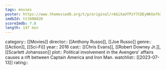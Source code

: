 ```yaml
---
tags: movies
poster: https://www.themoviedb.org/t/p/original/rAGiXaUfPzY7CDEyNKUofk3Kw2e.jpg
imdbId: tt3498820
scoreImdb: 7.8
length: 147 min
---
```


category:: [[Movies]]
director:: [[Anthony Russo]], [[Joe Russo]]
genre:: [[Action]], [[Sci-Fi]]
year:: 2016
cast:: [[Chris Evans]], [[Robert Downey Jr.]], [[Scarlett Johansson]]
plot:: Political involvement in the Avengers' affairs causes a rift between Captain America and Iron Man.
watchlist:: [[2023-07-13]]
rating::
